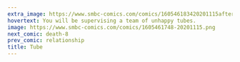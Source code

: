 ```yaml
---
extra_image: https://www.smbc-comics.com/comics/160546183420201115after.png
hovertext: You will be supervising a team of unhappy tubes.
image: https://www.smbc-comics.com/comics/1605461748-20201115.png
next_comic: death-8
prev_comic: relationship
title: Tube
---
```


